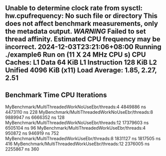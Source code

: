 Unable to determine clock rate from sysctl: hw.cpufrequency: No such file or directory
This does not affect benchmark measurements, only the metadata output.
***WARNING*** Failed to set thread affinity. Estimated CPU frequency may be incorrect.
2024-12-03T23:21:06+08:00
Running ./example6
Run on (11 X 24 MHz CPU s)
CPU Caches:
  L1 Data 64 KiB
  L1 Instruction 128 KiB
  L2 Unified 4096 KiB (x11)
Load Average: 1.85, 2.27, 2.51
-------------------------------------------------------------------------------------------
Benchmark                                                 Time             CPU   Iterations
-------------------------------------------------------------------------------------------
MyBenchmark/MultiThreadedWorkNoUseEbr/threads:4     4849886 ns      4473110 ns          228
MyBenchmark/MultiThreadedWorkNoUseEbr/threads:8     9889947 ns      6666352 ns          128
MyBenchmark/MultiThreadedWorkNoUseEbr/threads:12   17379603 ns      6505104 ns           96
MyBenchmark/MultiThreadedWorkUseEbr/threads:4        950872 ns       946919 ns          752
MyBenchmark/MultiThreadedWorkUseEbr/threads:8       1831127 ns      1817505 ns          416
MyBenchmark/MultiThreadedWorkUseEbr/threads:12      2376005 ns      2255867 ns          360
